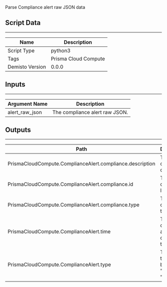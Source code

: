 Parse Compliance alert raw JSON data
## Script Data
---

| **Name** | **Description** |
| --- | --- |
| Script Type | python3 |
| Tags | Prisma Cloud Compute |
| Demisto Version | 0.0.0 |

## Inputs
---

| **Argument Name** | **Description** |
| --- | --- |
| alert_raw_json | The compliance alert raw JSON. |

## Outputs
---

| **Path** | **Description** | **Type** |
| --- | --- | --- |
| PrismaCloudCompute.ComplianceAlert.compliance.description | The compliance description. | String |
| PrismaCloudCompute.ComplianceAlert.compliance.id | The compliance ID. | String |
| PrismaCloudCompute.ComplianceAlert.compliance.type | The compliance type. | String |
| PrismaCloudCompute.ComplianceAlert.time | The compliance alert creation time.| Date |
| PrismaCloudCompute.ComplianceAlert.type | The Entity type. Can be, "host", "image" or "container". | String |

